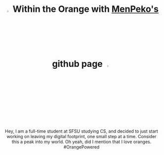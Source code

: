 <h1 align="center"> <img src="https://giphy.com/gifs/meister-hq-reaction-cheri-meisterhq-1HHa2DStqjOm2BLqAR" width="4%"> Within the Orange with <a href="https://imp.works" target="_blank">MenPeko's</a> github page <img src="https://giphy.com/gifs/meister-hq-reaction-cheri-meisterhq-1HHa2DStqjOm2BLqAR" width="4%"> </h1>
<br>
<p align="center">
Hey, I am a full-time student at SFSU studying CS, and decided to just start working on leaving my digital footprint, one small step at a time. Consider this a peak into my world. Oh yeah, did I mention that I love oranges. #OrangePowered
</p>
